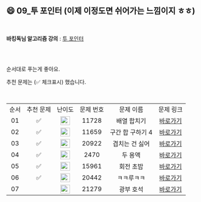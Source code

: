 ## 😄 09_투 포인터 (이제 이정도면 쉬어가는 느낌이지 ㅎㅎ)

<br/>

**바킹독님 알고리즘 강의** : [투 포인터](https://www.youtube.com/watch?v=I_0aAKzu0m8)

<br/>

##

순서대로 푸는게 좋아요.

추천 문제는 (✅ 체크표시) 했습니다.

<br/>

<table>
  <tr>
    <td align="center">순서</td>
    <td align="center">추천 문제</td>
    <td align="center">난이도</td>
    <td align="center">문제 번호</td>
    <td align="center">문제 이름</td>
    <td align="center">문제 링크</td>
  </tr>
  <tr>
    <td align="center">01</td>
    <td align="center">✅</td>
    <td align="center"><img height="23px" width="25px" src="https://d2gd6pc034wcta.cloudfront.net/tier/6.svg"></td>
    <td align="center">11728</td>
    <td align="center">배열 합치기</td>
    <td align="center"><a href="https://www.acmicpc.net/problem/11728">바로가기</a></td>
  </tr>
  <tr>
    <td align="center">02</td>
    <td align="center">✅</td>
    <td align="center"><img height="23px" width="25px" src="https://d2gd6pc034wcta.cloudfront.net/tier/8.svg"></td>
    <td align="center">11659</td>
    <td align="center">구간 합 구하기 4</td>
    <td align="center"><a href="https://www.acmicpc.net/problem/11659">바로가기</a></td>
  </tr>
  <tr>
    <td align="center">03</td>
    <td align="center">✅</td>
    <td align="center"><img height="23px" width="25px" src="https://d2gd6pc034wcta.cloudfront.net/tier/10.svg"></td>
    <td align="center">20922</td>
    <td align="center">겹치는 건 싫어</td>
    <td align="center"><a href="https://www.acmicpc.net/problem/20922">바로가기</a></td>
  </tr>
  <tr>
    <td align="center">04</td>
    <td align="center">✅</td>
    <td align="center"><img height="23px" width="25px" src="https://d2gd6pc034wcta.cloudfront.net/tier/11.svg"></td>
    <td align="center">2470</td>
    <td align="center">두 용액</td>
    <td align="center"><a href="https://www.acmicpc.net/problem/2470">바로가기</a></td>
  </tr>
  <tr>
    <td align="center">05</td>
    <td align="center">✅</td>
    <td align="center"><img height="23px" width="25px" src="https://d2gd6pc034wcta.cloudfront.net/tier/12.svg"></td>
    <td align="center">15961</td>
    <td align="center">회전 초밥</td>
    <td align="center"><a href="https://www.acmicpc.net/problem/15961">바로가기</a></td>
  </tr>
  <tr>
    <td align="center">06</td>
    <td align="center">✅</td>
    <td align="center"><img height="23px" width="25px" src="https://d2gd6pc034wcta.cloudfront.net/tier/13.svg"></td>
    <td align="center">20442</td>
    <td align="center">ㅋㅋ루ㅋㅋ</td>
    <td align="center"><a href="https://www.acmicpc.net/problem/20442">바로가기</a></td>
  </tr>
  <tr>
    <td align="center">07</td>
    <td align="center"></td>
    <td align="center"><img height="23px" width="25px" src="https://d2gd6pc034wcta.cloudfront.net/tier/15.svg"></td>
    <td align="center">21279</td>
    <td align="center">광부 호석</td>
    <td align="center"><a href="https://www.acmicpc.net/problem/21279">바로가기</a></td>
  </tr>
</table>

<br/><br/>